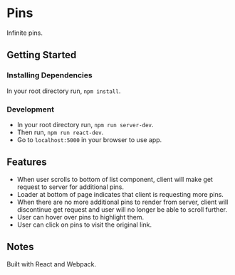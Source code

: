 # Pins
Infinite pins.<br>

## Getting Started
### Installing Dependencies
In your root directory run, `npm install`.

### Development
* In your root directory run, `npm run server-dev`.
* Then run, `npm run react-dev`.
* Go to `localhost:5000` in your browser to use app.

## Features
* When user scrolls to bottom of list component, client will make get request to server for additional pins.
* Loader at bottom of page indicates that client is requesting more pins.
* When there are no more additional pins to render from server, client will discontinue get request and user will no longer be able to scroll further.
* User can hover over pins to highlight them.
* User can click on pins to visit the original link.

## Notes
Built with React and Webpack.